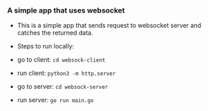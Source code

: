 ### A simple app that uses websocket
- This is a simple app that sends request to websocket server and catches the returned data.

- Steps to run locally:
 - go to client: `cd websock-client`
 - run client: `python3 -m http.server`
 - go to server: `cd websock-server`
 - run server: `go run main.go`
